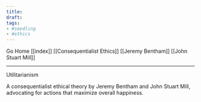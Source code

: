 ```yaml
---
title:
draft:
tags:
- #seedling 
- #ethics
---
```


Go Home [[index]]
[[Consequentialist Ethics]]
[[Jeremy Bentham]]
[[John Stuart Mill]]

---
Utilitarianism

A consequentialist ethical theory by Jeremy Bentham and John Stuart Mill, advocating for actions that maximize overall happiness.